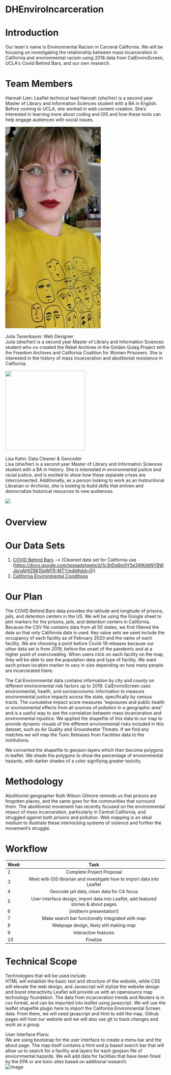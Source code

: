 # DHEnviroIncarceration

# Introduction
Our team's name is Environmental Racism in Carceral California. We will be focusing on investigating the relationship between mass incarceration in California and environmental racism using 2018 data from CalEnviroScreen,  UCLA's Covid Behind Bars, and our own research. 

# Team Members
Hannah Lien: Leaflet technical lead
Hannah (she/her) is a second year Master of Library and Information Sciences student with a BA in English. Before coming to UCLA, she worked in web content creation. She’s interested in learning more about coding and GIS and how these tools can help engage audiences with social issues.

<img src="https://raw.githubusercontent.com/hanarama/DH151/main/Photos/Hannah_Pic.jpg">

Julia Tanenbaum: Web Designer  
Julia (she/her) is a second year Master of Library and Information Sciences student who co-created the Rebel Archives in the Golden Gulag Project with the Freedom Archives and California Coalition for Women Prisoners. She is interested in the history of mass incarceration and abolitionist resistance in California.

<img src="https://user-images.githubusercontent.com/81833154/114326099-f72d5c00-9ae7-11eb-9810-108288df69e2.png"  width="250" height="250">


Lisa Kahn: Data Cleaner & Geocoder  
Lisa (she/her) is a second year Master of Library and Information Sciences student with a BA in History. She is interested in environmental justice and racial justice, and is excited to show how these separate crises are interconnected. Additionally, as a person looking to work as an Instructional Librarian or Archivist, she is looking to build skills that enliven and democratize historical resources to new audiences. 

<img src="https://scontent.xx.fbcdn.net/v/t1.15752-0/p403x403/126133095_374132144011379_6891948301111871349_n.jpg?_nc_cat=103&ccb=1-3&_nc_sid=f79d6e&_nc_ohc=E1dS_NpcLyoAX8lm7Qf&_nc_ad=z-m&_nc_cid=0&_nc_ht=scontent.xx&tp=6&oh=ef0a5eca1209e8ae83d222b0771628d0&oe=6098B545">

# Overview
# Our Data Sets
1. [COVID Behind Bars](https://docs.google.com/spreadsheets/d/1X6uJkXXS-O6eePLxw2e4JeRtM41uPZ2eRcOA_HkPVTk/edit#gid=1197647409)
  --> [Cleaned data set for California use (https://docs.google.com/spreadsheets/d/1c3hDs6m1iY5e3jKKdtiNYBWJbrvAHtZ6615qWFR-MTY/edit#gid=0)] 
2. [California Environmental Conditions](https://data.ca.gov/dataset/calenviroscreen-3-0-results)

# Our Plan 
The COVID Behind Bars data provides the latitude and longitude of prisons, jails, and detention centers in the US. We will be using the Google sheet to plot markers for the prisons, jails, and detention centers in California. Because the CSV file contains data from all 50 states, we first filtered the data so that only California data is used. Key value sets we used include the occupancy of each facility as of February 2020 and the name of each facility. We are choosing a point before Covid-19 releases because our other data set is from 2019, before the onset of the pandemic and at a higher point of overcrowding. When users click on each facility on the map, they will be able to see the population data and type of facility. We want each prison location marker to vary in size depending on how many people are incarcerated there. 

The Cal Environmental data contains information by city and county on different environmental risk factors up to 2019. CalEnviroScreen uses environmental, health, and socioeconomic information to measure environmental justice impacts across the state, specifically by census tracts. The cumulative impact score measures “exposures and public health or environmental effects from all sources of pollution in a geographic area” and is a useful way to see the correlation between mass incarceration and environmental injustice. We applied the shapefile of this data to our map to provide dynamic visuals of the different environmental risks included in this dataset, such as Air Quality and Groundwater Threats. If we find any matches we will map the Toxic Releases from Facilities data to the institutions. 

We converted the shapefile to geojson layers which then become polygons in leaflet. We shade the polygons to show the percentage of enviornmental hazards, with darker shades of a color signifying greater toxicity. 

# Methodology
Abolitionist geographer Ruth Wilson Gilmore reminds us that prisons are forgotten places, and the same goes for the communities that surround them. The abolitionist movement has recently focused on the environmental impact of mass incarceration, particularly in Central California, and struggled against both prisons and pollution. Web mapping is an ideal medium to illustrate these interlocking systems of violence and further the movement’s struggle.

# Workflow
| Week       | Task     |
| :------------- | :----------: |
|  2 | Complete Project Proposal   |
| 3   | Meet with GIS librarian and investigate how to import data into Leaflet |
| 4 | Geocode jail data, clean data for CA focus |
| 5 | User interface design, import data into Leaflet, add featured stories & about pages |
| 6 | [midterm presentation!] |
| 7 | Make search bar functionally integrated with map |
| 8 | Webpage design, likely still making map |
| 9 | Interactive features |
| 10 | Finalize |

# Technical Scope
Technologies that will be used include:  
HTML will establish the basic text and structure of the website, while CSS will elevate the web design, and Javascript will stylize the website design and boost interactivity
Leaflet will provide us with an opensource map technology foundation. The data from incarceration trends and Reuters is in csv format, and can be imported into leaflet using javascript. We will use the leaflet shapefile plugin here to import the California Environmental Screen data. From there, we will need javascript and html to edit the map. 
Github pages will host our website and we will also use git to track changes and work as a group. 

User Interface Plans: 
<br>
We are using bootstrap for the user interface to create a menu bar and the about page. The map itself contains a html and js based search bar that will allow us to search for a facility and layers for each geojson file of enviornmental hazards. We will add data for facilities that have been fined by the EPA or are toxic sites based on additional research. 
<br>
![image](https://user-images.githubusercontent.com/63215658/116908164-6e41a600-abf7-11eb-8ad6-d6a05ffeca88.png)

